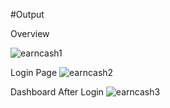 #Output

Overview

![earncash1](https://github.com/ramzan141/Centralized-Affiliate-Marketing-Platform/assets/113937805/04f696fa-b86b-40b2-b597-a1e5e553b2e2)

Login Page
![earncash2](https://github.com/ramzan141/Centralized-Affiliate-Marketing-Platform/assets/113937805/47b27379-3c3c-4658-9e5f-f5123acd3aca)

Dashboard After Login
![earncash3](https://github.com/ramzan141/Centralized-Affiliate-Marketing-Platform/assets/113937805/24b13371-52c1-4c8b-8ef0-817414f7f8bb)

